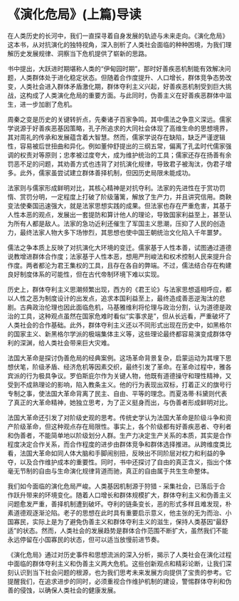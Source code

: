 # 《演化危局》(上篇)导读

在人类历史的长河中，我们一直探寻着自身发展的轨迹与未来走向。《演化危局》这本书，从对抗演化的独特视角，深入剖析了人类社会面临的种种困境，为我们理解历史发展规律、洞察当下危机提供了崭新的思路。

书中提出，大跃进时期堪称人类的“伊甸园时期”，那时好善疾恶机制能有效解决问题，人类群体处于进化稳定状态。但随着合作度提升、人口增长，群体竞争态势改变，人类社会进入群体矛盾激化期，群体夺利主义兴起，好善疾恶机制受到巨大挑战，这构成了人类演化危局的重要方面。与此同时，伪善主义在好善疾恶群体中滋生，进一步加剧了危机。

周秦之变是历史的关键转折点，先秦诸子百家争鸣，其中儒法之争意义深远。儒家学说源于好善疾恶基因策略，孔子所追求的大同社会体现了高维生命的思想境界，其对周礼的传承和发展蕴含着大智慧。然而，儒家学说存在缺陷，缺乏严谨逻辑性，容易被后世扭曲和异化。例如董仲舒提出的三纲五常，偏离了孔孟时代儒家强调的权责对等原则；忠孝被过度夸大，成为维护统治的工具；儒家还存在扬善有余罚恶不足的问题，其劝善方式也违背了对抗演化规律，导致君子被淘汰，伪君子增多。此外，儒家虽尝试建立群体善择机制，但因历史局限未能成功。

法家则与儒家形成鲜明对比，其核心精神是对抗夺利。法家的先进性在于赏功罚惰、赏罚分明，一定程度上打破了阶级藩篱，解放了生产力，并且讲究信用。商鞅变法使秦国迅速强大，就是法家思想实践的成果。但法家也存在严重危害，其基于人性本恶的观点，发展出一套提防和算计他人的理论，导致国家利益至上，甚至认为所有人都是敌人。法家的急功近利还催生了军国主义思潮，压抑了人民的创造力，最终法家人物大多下场惨烈，其思想也使中国王朝统治文化陷入千年噩梦。

儒法之争本质上反映了对抗演化大环境的变迁。儒家基于人性本善，试图通过道德说教增进群体合作度；法家基于人性本恶，想用严刑峻法和权术控制人民来提升合作度。两者都沦为君王集权的工具，且存在各自的弊端。不过，儒法结合存在构建良好制度体系的可能性，但在古代帝制环境下难以实现。

历史上，群体夺利主义思潮频繁出现，西方的《君王论》与法家思想遥相呼应，都以人性之恶为制度设计的出发点，追求本国利益至上，最终造成善恶逆淘汰的悲剧。古典政治伦理也因此面临危机，马基雅维利将伦理与政治分割，认为道德是政治的工具，这种观点虽然在国家危难时看似“实事求是”，但从长远看，严重破坏了人类社会的合作基础。此外，群体夺利主义还以不同形式出现在历史中，如黑格尔的国家主义、新黑格尔学派的极端集体主义等，这些理论最终都容易演变成群体夺利的深渊，给人类社会带来巨大灾难。

法国大革命是探讨伪善危局的经典案例。这场革命背景复杂，启蒙运动为其埋下思想伏笔，阶级矛盾、经济危机等因素交织，最终引发了革命。在革命过程中，雅各宾派的行为极具争议。罗伯斯庇尔作为关键人物，他既有道德操守和理性精神，又受到不成熟理论的影响，陷入教条主义。他的行为表现出双标，打着正义的旗号行专制之事，使法国大革命背离了民主、自由、平等的理念。而夏洛蒂·科黛则代表了真正的大革命精神，她独立思考，为了正义挺身而出，与伪善者形成鲜明对比。

法国大革命还引发了对阶级史观的思考。传统史学认为法国大革命是阶级斗争和资产阶级革命，但这种观点存在局限性。事实上，各个阶级都有好善疾恶者、夺利者和伪善者，不能简单地以阶级划分人群。生产力决定生产关系的本质，其实是合作程度决定合作关系，而合作程度的进步由群体竞争和群体选择推进。从跨维度类比看，法国大革命如同人体大脑和手脚闹别扭，反映出不同阶层对权力和利益的争夺，以及合作维护成本的重要性。同时，书中还探讨了自由的真正含义，指出个体毫无节制的自由与生命演化规律背道而驰，真正的自由属于共生生命整体。

我们如今面临的演化危局严峻。人类基因机制源于狩猎 - 采集社会，已落后于合作跃升带来的环境变化。随着人口增长和群体规模扩大，群体夺利主义和伪善主义问题愈发严重，善择机制遭到破坏。夺利的链条变长，恶的形式多样且难发现，朴素道德观逐渐沦陷。老子的思想在此时具有重要启示意义，他主张的无为而治、小国寡民，实际上是为了避免伪善主义和群体夺利主义的滋生，保持人类基因“最舒适”的状态。然而，人类社会的发展趋势是群体合作范围不断扩大，虽然我们不能永远停留在小国寡民的状态，但可以适当放慢前进节奏。

《演化危局》通过对历史事件和思想流派的深入分析，揭示了人类社会在演化过程中面临的群体夺利主义和伪善主义两大危机。这些创新观点和精彩论断，让我们深刻认识到当下社会问题的根源，也为我们思考未来发展方向提供了宝贵的参考。它提醒我们，在追求进步的同时，必须重视合作维护机制的建设，警惕群体夺利和伪善的侵蚀，以确保人类社会的健康发展。 